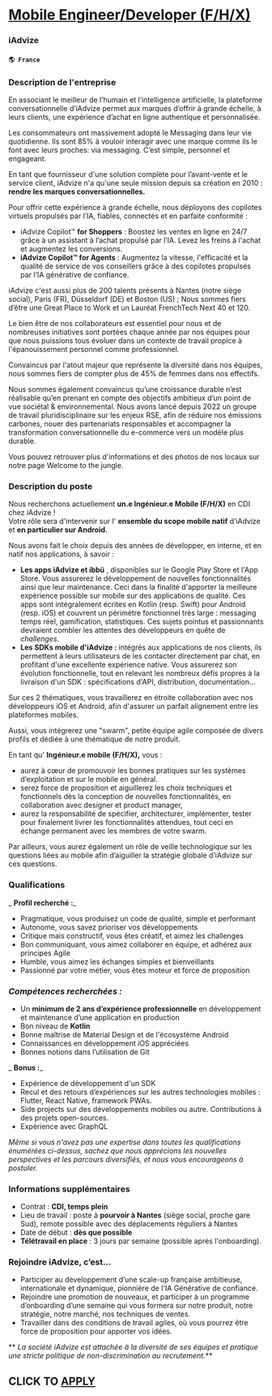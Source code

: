 # [Mobile Engineer/Developer (F/H/X)](https://www.remotewlb.com/apply/mobile-engineer-developer-f-h-x-69392)  
### iAdvize  
#### `🌎 France`  

### Description de l'entreprise

En associant le meilleur de l’humain et l’intelligence artificielle, la plateforme conversationnelle d’iAdvize permet aux marques d’offrir à grande échelle, à leurs clients, une expérience d’achat en ligne authentique et personnalisée.

Les consommateurs ont massivement adopté le Messaging dans leur vie quotidienne. Ils sont 85% à vouloir interagir avec une marque comme ils le font avec leurs proches: via messaging. C’est simple, personnel et engageant.

En tant que fournisseur d'une solution complète pour l’avant-vente et le service client, iAdvize n'a qu'une seule mission depuis sa création en 2010 : **rendre les marques conversationnelles.**

Pour offrir cette expérience à grande échelle, nous déployons des copilotes virtuels propulsés par l’IA, fiables, connectés et en parfaite conformité :

  * iAdvize Copilot™ **for Shoppers** : Boostez les ventes en ligne en 24/7 grâce à un assistant à l’achat propulsé par l’IA. Levez les freins à l'achat et augmentez les conversions.
  *  **iAdvize Copilot™ for Agents** : Augmentez la vitesse, l'efficacité et la qualité de service de vos conseillers grâce à des copilotes propulsés par l’IA générative de confiance.

iAdvize c'est aussi plus de 200 talents présents à Nantes (notre siège social), Paris (FR), Düsseldorf (DE) et Boston (US) ; Nous sommes fiers d’être une Great Place to Work et un Lauréat FrenchTech Next 40 et 120.

Le bien être de nos collaborateurs est essentiel pour nous et de nombreuses initiatives sont portées chaque année par nos équipes pour que nous puissions tous évoluer dans un contexte de travail propice à l'épanouissement personnel comme professionnel.

Convaincus par l'atout majeur que représente la diversité dans nos équipes, nous sommes fiers de compter plus de 45% de femmes dans nos effectifs.

Nous sommes également convaincus qu’une croissance durable n’est réalisable qu’en prenant en compte des objectifs ambitieux d’un point de vue sociétal & environnemental. Nous avons lancé depuis 2022 un groupe de travail pluridisciplinaire sur les enjeux RSE, afin de réduire nos émissions carbones, nouer des partenariats responsables et accompagner la transformation conversationnelle du e-commerce vers un modèle plus durable.

Vous pouvez retrouver plus d'informations et des photos de nos locaux sur notre page Welcome to the jungle.

### Description du poste

Nous recherchons actuellement **un.e Ingénieur.e Mobile (F/H/X)** en CDI chez iAdvize !  
Votre rôle sera d'intervenir sur l' **ensemble du scope mobile natif** d’iAdvize et **en particulier sur Android.**

Nous avons fait le choix depuis des années de développer, en interne, et en natif nos applications, à savoir :

  *  **Les apps iAdvize et ibbü** , disponibles sur le Google Play Store et l'App Store. Vous assurerez le développement de nouvelles fonctionnalités ainsi que leur maintenance. Ceci dans la finalité d'apporter la meilleure expérience possible sur mobile sur des applications de qualité. Ces apps sont intégralement écrites en Kotlin (resp. Swift) pour Android (resp. iOS) et couvrent un périmètre fonctionnel très large : messaging temps réel, gamification, statistiques. Ces sujets pointus et passionnants devraient combler les attentes des développeurs en quête de _challenges_.
  *  **Les SDKs mobile d'iAdvize :** intégrés aux applications de nos clients, ils permettent à leurs utilisateurs de les contacter directement par chat, en profitant d'une excellente expérience native. Vous assurerez son évolution fonctionnelle, tout en relevant les nombreux défis propres à la livraison d'un SDK : spécifications d'API, distribution, documentation...

Sur ces 2 thématiques, vous travaillerez en étroite collaboration avec nos développeurs iOS et Android, afin d'assurer un parfait alignement entre les plateformes mobiles.

Aussi, vous intégrerez une "swarm", petite équipe agile composée de divers profils et dédiée à une thématique de notre produit.

En tant qu' **Ingénieur.e mobile (F/H/X),** vous :

  * aurez à cœur de promouvoir les bonnes pratiques sur les systèmes d’exploitation et sur le mobile en général.
  * serez force de proposition et aiguillerez les choix techniques et fonctionnels dès la conception de nouvelles fonctionnalités, en collaboration avec designer et product manager,
  * aurez la responsabilité de spécifier, architecturer, implémenter, tester pour finalement livrer les fonctionnalités attendues, tout ceci en échange permanent avec les membres de votre swarm.

Par ailleurs, vous aurez également un rôle de veille technologique sur les questions liées au mobile afin d’aiguiller la stratégie globale d’iAdvize sur ces questions.

### Qualifications

 _ **Profil recherché :**_

  * Pragmatique, vous produisez un code de qualité, simple et performant
  * Autonome, vous savez prioriser vos développements
  * Critique mais constructif, vous êtes créatif, et aimez les challenges
  * Bon communiquant, vous aimez collaborer en équipe, et adhérez aux principes Agile
  * Humble, vous aimez les échanges simples et bienveillants
  * Passionné par votre métier, vous êtes moteur et force de proposition

###  _Compétences recherchées :_

  * Un **minimum de 2 ans d’expérience professionnelle** en développement et maintenance d’une application en production
  * Bon niveau de **Kotlin**
  * Bonne maîtrise de Material Design et de l'écosystème Android
  * Connaissances en développement iOS appréciées
  * Bonnes notions dans l’utilisation de Git

 _ **Bonus :**_

  * Expérience de développement d'un SDK
  * Recul et des retours d’expériences sur les autres technologies mobiles : Flutter, React Native, framework PWAs.
  * Side projects sur des développements mobiles ou autre. Contributions à des projets open-sources.
  * Expérience avec GraphQL

 _Même si vous n'avez pas une expertise dans toutes les qualifications énumérées ci-dessus, sachez que nous apprécions les nouvelles perspectives et les parcours diversifiés, et nous vous encourageons à postuler._

### Informations supplémentaires

  * Contrat : **CDI, temps plein**
  * Lieu de travail : poste à **pourvoir à Nantes** (siège social, proche gare Sud), remote possible avec des déplacements réguliers à Nantes 
  * Date de début : **dès que possible**
  *  **Télétravail en place** : 3 jours par semaine (possible après l'onboarding).

### Rejoindre iAdvize, c’est…

  * Participer au développement d’une scale-up française ambitieuse, internationale et dynamique, pionnière de l'IA Générative de confiance.
  * Rejoindre une promotion de nouveaux, et participer à un programme d’onboarding d’une semaine qui vous formera sur notre produit, notre stratégie, notre marché, nos techniques de ventes.
  * Travailler dans des conditions de travail agiles, où vous pourrez être force de proposition pour apporter vos idées.

 ** _La société iAdvize est attachée à la diversité de ses équipes et pratique une stricte politique de non-discrimination au recrutement._**

  
## CLICK TO [APPLY](https://www.remotewlb.com/apply/mobile-engineer-developer-f-h-x-69392)

